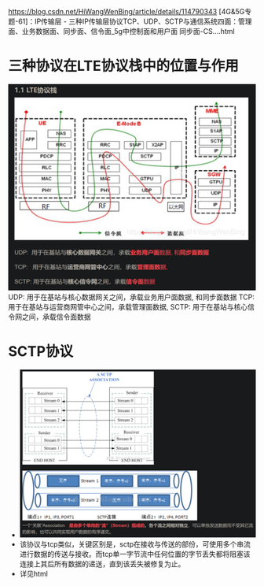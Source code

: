 https://blog.csdn.net/HiWangWenBing/article/details/114790343
[4G&5G专题-61]：IP传输层 - 三种IP传输层协议TCP、UDP、SCTP与通信系统四面：管理面、业务数据面、同步面、信令面_5g中控制面和用户面 同步面-CS….html
# 三种协议在LTE协议栈中的位置与作用
![](pic/2023-12-31-16-32-20.png)
UDP:  用于在基站与核心数据网关之间，承载业务用户面数据, 和同步面数据
TCP:   用于在基站与运营商网管中心之间，承载管理面数据,
SCTP: 用于在基站与核心信令网之间，承载信令面数据


# SCTP协议
- ![](pic/2023-12-31-16-35-48.png)
- 该协议与tcp类似，关键区别是，sctp在接收与传送的部份，可使用多个串流进行数据的传送与接收。而tcp单一字节流中任何位置的字节丢失都将阻塞该连接上其后所有数据的递送，直到该丢失被修复为止。
- 详见html